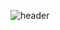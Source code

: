 <div align="LAFT">
  
![header](https://capsule-render.vercel.app//api?type=slice&text=Hello_World&animation=fadeIn)
</div>


